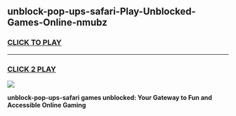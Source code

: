 
## unblock-pop-ups-safari-Play-Unblocked-Games-Online-nmubz
<h3>
<a href="https://premium76.site?title=unblock-pop-ups-safari&ref=25A">CLICK TO PLAY</a></h3>
<hr>

<h3>
<a href="https://premium76.site?title=unblock-pop-ups-safari&ref=25A">CLICK 2 PLAY</a>
  
</h3>

<a href="https://premium76.site?title=unblock-pop-ups-safari&ref=25A"><img src="https://clearcache.store/games.png"></a>


**unblock-pop-ups-safari games unblocked: Your Gateway to Fun and Accessible Online Gaming**
